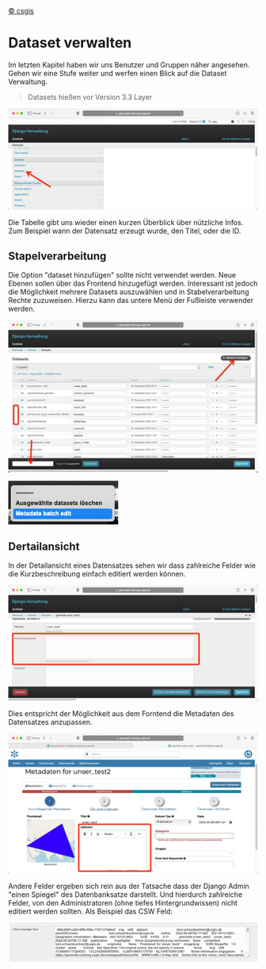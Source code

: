 <!-- the Menu -->
<link rel="stylesheet" media="all" href="../styles.css" />
<div id="logo"><a href="https://csgis.de">© csgis</a></div>
<div id="menu"></div>
<div id="jumpMenu"></div>
<script src="../menu.js"></script>
<script src="../jumpmenu.js"></script>
<!-- the Menu -->


# Dataset verwalten

Im letzten Kapitel haben wir uns Benutzer und Gruppen näher angesehen.
Gehen wir eine Stufe weiter und werfen einen Blick auf die Dataset Verwaltung.

> Datasets hießen vor Version 3.3 Layer

![Django Admin Datasets](images/django_dataset_list.jpeg)

Die Tabelle gibt uns wieder einen kurzen Überblick über nützliche Infos. Zum Beispiel wann der Datensatz erzeugt wurde, den Titel, oder die ID. 


## Stapelverarbeitung

Die Option "dataset hinzufügen" sollte nicht verwendet werden. Neue Ebenen sollen über das Frontend hinzugefügt werden.
Interessant ist jedoch die Möglichkeit mehrere Datasets auszuwählen und in Stabelverarbeitung Rechte zuzuweisen. Hierzu kann das untere Menü der Fußleiste verwender werden.

![Datensatz Stapelverarbeitung](images/django_manage_dataset_batch.jpeg)

![Datensatz Stapelverarbeitung](images/django_batch_dropdown.png)

## Dertailansicht

In der Detailansicht eines Datensatzes sehen wir dass zahlreiche Felder wie die Kurzbeschreibung einfach editiert werden können.

![Datensatz Kurzbeschreibung](images/django_dataset_short.jpeg)

Dies entspricht der Möglichkeit aus dem Forntend die Metadaten des Datensatzes anzupassen.

![Datensatz Kurzbeschreibung](images/metadata_abstract.jpeg)

Andere Felder ergeben sich rein aus der Tatsache dass der Django Admin "einen Spiegel" des Datenbanksatze darstellt. Und hierdurch zahlreiche Felder, von den Administratoren (ohne tiefes Hintergrundwissen) nicht editiert werden sollten.
Als Beispiel das CSW Feld:

![Datensatz CSW Feld](images/django_csw.jpeg)


